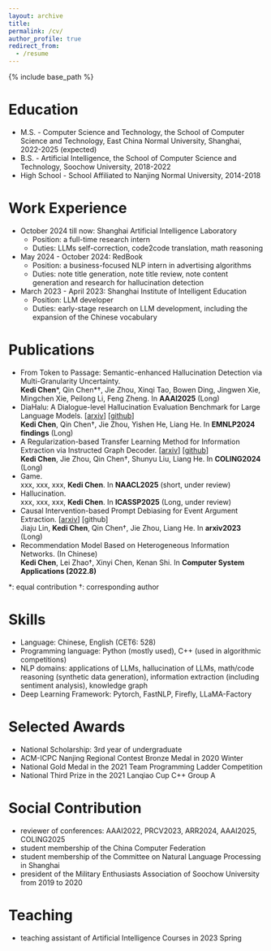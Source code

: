 ```yaml
---
layout: archive
title: 
permalink: /cv/
author_profile: true
redirect_from:
  - /resume
---
```


{% include base_path %}

Education
======
* M.S. - Computer Science and Technology, the School of Computer Science and Technology, East China Normal University, Shanghai, 2022-2025 (expected)
* B.S. - Artificial Intelligence, the School of Computer Science and Technology, Soochow University, 2018-2022
* High School - School Affiliated to Nanjing Normal University, 2014-2018

Work Experience
======
* October 2024 till now: Shanghai Artificial Intelligence Laboratory
  * Position: a full-time research intern
  * Duties: LLMs self-correction, code2code translation, math reasoning
* May 2024 - October 2024: RedBook
  * Position: a business-focused NLP intern in advertising algorithms
  * Duties: note title generation, note title review, note content generation and research for hallucination detection
* March 2023 - April 2023: Shanghai Institute of Intelligent Education
  * Position: LLM developer
  * Duties: early-stage research on LLM development, including the expansion of the Chinese vocabulary

Publications
======
* From Token to Passage: Semantic-enhanced Hallucination Detection via Multi-Granularity Uncertainty. 
  <br />**Kedi Chen**\*, Qin Chen\*†, Jie Zhou, Xinqi Tao, Bowen Ding, Jingwen Xie, Mingchen Xie, Peilong Li, Feng Zheng. In **AAAI2025** (Long)
* DiaHalu: A Dialogue-level Hallucination Evaluation Benchmark for Large Language Models. [[arxiv](https://arxiv.org/abs/2403.00896)] [[github](https://github.com/141forever/DiaHalu)]
  <br />**Kedi Chen**, Qin Chen†, Jie Zhou, Yishen He, Liang He. In **EMNLP2024 findings** (Long)
* A Regularization-based Transfer Learning Method for Information Extraction via Instructed Graph Decoder. [[arxiv](https://arxiv.org/abs/2403.00891)] [[github](https://github.com/141forever/TransferUIE)]
  <br />**Kedi Chen**, Jie Zhou, Qin Chen†, Shunyu Liu, Liang He. In **COLING2024** (Long)
* Game. 
  <br />xxx, xxx, xxx, **Kedi Chen**\. In **NAACL2025** (short, under review)
* Hallucination. 
  <br />xxx, xxx, xxx, **Kedi Chen**\. In **ICASSP2025** (Long, under review)  
* Causal Intervention-based Prompt Debiasing for Event Argument Extraction. [[arxiv](https://arxiv.org/abs/2210.01561)] [github]
  <br />Jiaju Lin, **Kedi Chen**, Qin Chen†, Jie Zhou, Liang He. In **arxiv2023** (Long)
* Recommendation Model Based on Heterogeneous Information Networks. (In Chinese)
  <br />**Kedi Chen**, Lei Zhao†, Xinyi Chen, Kenan Shi. In **Computer System Applications (2022.8)**
  
\*: equal contribution †: corresponding author
  
Skills
======
* Language: Chinese, English (CET6: 528)
* Programming language: Python (mostly used), C++ (used in algorithmic competitions)
* NLP domains: applications of LLMs, hallucination of LLMs, math/code reasoning (synthetic data generation), information extraction (including sentiment analysis), knowledge graph
* Deep Learning Framework: Pytorch, FastNLP, Firefly, LLaMA-Factory
  
Selected Awards
======
* National Scholarship: 3rd year of undergraduate
* ACM-ICPC Nanjing Regional Contest Bronze Medal in 2020 Winter
* National Gold Medal in the 2021 Team Programming Ladder Competition
* National Third Prize in the 2021 Lanqiao Cup C++ Group A

Social Contribution
=====
* reviewer of conferences: AAAI2022, PRCV2023, ARR2024, AAAI2025, COLING2025
* student membership of the China Computer Federation
* student membership of the Committee on Natural Language Processing in Shanghai
* president of the Military Enthusiasts Association of Soochow University from 2019 to 2020

Teaching
======
* teaching assistant of Artificial Intelligence Courses in 2023 Spring
